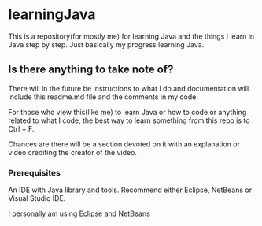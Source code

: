 # learningJava

This is a repository(for mostly me) for learning Java and the things I learn in Java step by step. Just basically my progress learning Java.

## Is there anything to take note of?

There will in the future be instructions to what I do and documentation will include this readme.md file and the comments in my code. 

For those who view this(like me) to learn Java or how to code or anything related to what I code, the best way to learn something from this repo is to Ctrl + F. 

Chances are there will be a section devoted on it with an explanation or video crediting the creator of the video.

### Prerequisites

An IDE with Java library and tools. Recommend either Eclipse, NetBeans or Visual Studio IDE.

I personally am using Eclipse and NetBeans

